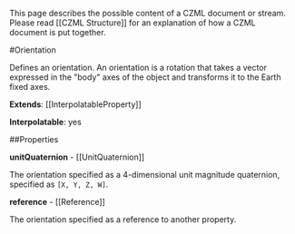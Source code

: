 This page describes the possible content of a CZML document or stream.  Please read [[CZML Structure]] for an explanation of how a CZML document is put together.

#Orientation

Defines an orientation.  An orientation is a rotation that takes a vector expressed in the "body" axes of the object and transforms it to the Earth fixed axes.

**Extends**: [[InterpolatableProperty]]

**Interpolatable**: yes

##Properties

**unitQuaternion** - [[UnitQuaternion]]

The orientation specified as a 4-dimensional unit magnitude quaternion, specified as `[X, Y, Z, W]`.


**reference** - [[Reference]]

The orientation specified as a reference to another property.


